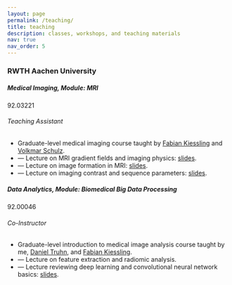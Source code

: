 ```yaml
---
layout: page
permalink: /teaching/
title: teaching
description: classes, workshops, and teaching materials
nav: true
nav_order: 5
---
```


<h3 class="mt-4">RWTH Aachen University</h3>

<div class="card mt-3">
  <div class="p-3">
    <div class="row">
      <div class="col-sm-10">
        <h5 class="font-weight-bold">Medical Imaging, Module: MRI</h5>
      </div>
      <div class="col-sm-2 text-left text-sm-right">
        <span class="badge font-weight-bold danger-color-dark text-uppercase align-middle">
            92.03221
        </span>
      </div>
    </div>
    <h6 class="font-italic mt-2 mt-sm-0">Teaching Assistant</h6>
    <ul class="card-text font-weight-light list-group list-group-flush">
      <li class="list-group-item">Graduate-level medical imaging course taught by <a href="https://www.exmi.rwth-aachen.de/cms/EXMI/Das-Institut/Leitungsteam/~ndvwl/Fabian-Kiessling/?allou=1&lidx=1">Fabian Kiessling</a> and <a href="https://www.exmi.rwth-aachen.de/cms/EXMI/Das-Institut/Leitungsteam/~ndwmb/Volkmar-Schulz/lidx/1/"> Volkmar Schulz</a>.</li>
      <li class="list-group-item">— Lecture on MRI gradient fields and imaging physics: <a href="/assets/pdf/teaching/MRI_1.pdf">slides</a>.</li>
      <li class="list-group-item">— Lecture on image formation in MRI: <a href="/assets/pdf/teaching/MRI_2.pdf">slides</a>.</li>
      <li class="list-group-item">— Lecture on imaging contrast and sequence parameters: <a href="/assets/pdf/teaching/MRI_3.pdf">slides</a>.</li>
    </ul>
  </div>
</div>

<div class="card mt-3">
  <div class="p-3">
    <div class="row">
      <div class="col-sm-10">
        <h5 class="font-weight-bold">Data Analytics, Module: Biomedical Big Data Processing</h5>
      </div>
      <div class="col-sm-2 text-left text-sm-right">
        <span class="badge font-weight-bold danger-color-dark text-uppercase align-middle">
            92.00046
        </span>
      </div>
    </div>
    <h6 class="font-italic mt-2 mt-sm-0">Co-Instructor</h6>
    <ul class="card-text font-weight-light list-group list-group-flush">
      <li class="list-group-item">Graduate-level introduction to medical image analysis course taught by me, <a href="https://www.ukaachen.de/kliniken-institute/klinik-fuer-diagnostische-und-interventionelle-radiologie/forschung/mm-machine-learning-and-musculoskeletal-imaging/">Daniel Truhn</a>, and <a href="https://www.exmi.rwth-aachen.de/cms/EXMI/Das-Institut/Leitungsteam/~ndvwl/Fabian-Kiessling/?allou=1&lidx=1">Fabian Kiessling</a>.</li>
      <li class="list-group-item">— Lecture on feature extraction and radiomic analysis. </li>
      <li class="list-group-item">— Lecture reviewing deep learning and convolutional neural network basics: <a href="/assets/pdf/teaching/med_datasci_2023.pdf">slides</a>.</li>
    </ul>
  </div>
</div>

